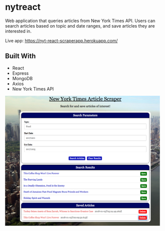 # nytreact
Web application that queries articles from New York Times API. Users can search articles based on topic and date ranges, and save articles they are interested in.

Live app: https://nyt-react-scraperapp.herokuapp.com/

## Built With
- React
- Express
- MongoDB
- Axios
- New York Times API

![website img](https://github.com/DeeVine/New-York-Times-Article-Scraper/blob/master/images/NYT.png)
